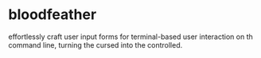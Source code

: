 # bloodfeather
effortlessly craft user input forms for terminal-based user interaction on th command line, turning the cursed into the controlled.
